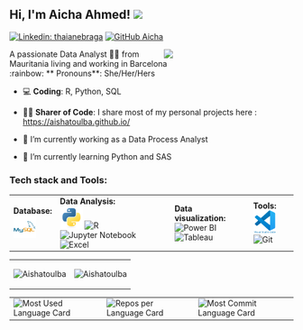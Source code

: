 <h2> Hi, I'm Aicha Ahmed! <img src="https://media.giphy.com/media/mGcNjsfWAjY5AEZNw6/giphy.gif" width="50"></h2>

[![Linkedin: thaianebraga](https://img.shields.io/badge/-Aicha-blue?style=flat-square&logo=Linkedin&logoColor=white&link=https://www.linkedin.com/in/aicha-ahmed-toulba/)](https://www.linkedin.com/in/aicha-ahmed-toulba/)
[![GitHub Aicha](https://img.shields.io/github/followers/thaiane?label=follow&style=social)](https://github.com/)


<img align='right' src="https://encrypted-tbn0.gstatic.com/images?q=tbn:ANd9GcTGdrbaRuwAtFnDNXzMA4n_tybx1pcD1AHXAw&usqp=CAU" width="230">

<div align="left"> A passionate Data Analyst 👩‍💻  from Mauritania  living and  working  in Barcelona
 </div>
  :rainbow: ** Pronouns**: She/Her/Hers 

- :computer: **Coding**: R, Python, SQL
  
- 👩‍🏫 **Sharer of Code**: I share most of my personal projects here : https://aishatoulba.github.io/
  
- 🔭 I’m currently working as a Data Process Analyst
  
- 🌱 I’m currently learning Python and SAS


<h3 align="left">Tech stack and Tools:</h3>
<table>
  <tr>
    <td>
      <strong>Database:</strong><br>
      <img src="https://raw.githubusercontent.com/devicons/devicon/master/icons/mysql/mysql-original-wordmark.svg" alt="MySQL" width="40" height="40"/>
    </td>
    <td>
      <strong>Data Analysis:</strong><br>
      <img src="https://raw.githubusercontent.com/devicons/devicon/master/icons/python/python-original.svg" alt="Python" width="40" height="40"/>
      <img src="https://www.r-project.org/logo/Rlogo.svg" alt="R" width="40" height="40"/>
      <img src="https://upload.wikimedia.org/wikipedia/commons/3/38/Jupyter_logo.svg" alt="Jupyter Notebook" width="40" height="40"/>
      <img src="https://cdn.cdnlogo.com/logos/m/53/microsoft-excel.svg" alt="Excel" width="40" height="40"/>
    </td>
    <td>
     <strong>Data visualization:</strong><br>
    <img src="https://cdn.worldvectorlogo.com/logos/power-bi-1.svg" alt="Power BI" width="40" height="40"/>
    <img src="https://cdn.cdnlogo.com/logos/t/73/tableau-software.svg" alt="Tableau" width="40" height="40"/>
    </td>
    <td>
      <strong>Tools:</strong><br>
      <img src="https://raw.githubusercontent.com/devicons/devicon/master/icons/vscode/vscode-original-wordmark.svg" alt="VS Code" width="40" height="40"/>
      <img src="https://www.vectorlogo.zone/logos/git-scm/git-scm-icon.svg" alt="Git" width="40" height="40"/>
    </td>
   
  </tr>
</table>


<!-- GitHub Stats and Streak Stats -->
<table>
  <tr>
    <td>
      <p><img src="https://github-readme-stats.vercel.app/api?username=Aishatoulba&show_icons=true&locale=en" alt="Aishatoulba" /></p>
    </td>
    <td>
      <p><img src="https://github-readme-streak-stats.herokuapp.com/?user=Aishatoulba&" alt="Aishatoulba" /></p>
    </td>
  </tr>
</table>


<!-- GitHub Profile Summary Cards -->
<table>
  <tr>
   <td>
      <!-- Most Used Language Card -->
      <img align="left" src="https://github-readme-stats.vercel.app/api/top-langs?username=Aishatoulba&show_icons=true&locale=en&layout=compact" alt="Most Used Language Card" />
    </td>
    <td>
      <!-- Repos per Language Card -->
      <img src="http://github-profile-summary-cards.vercel.app/api/cards/repos-per-language?username=Aishatoulba&theme=default" alt="Repos per Language Card" />
    </td>
    <td>
      <!-- Most Commit Language Card -->
      <img src="http://github-profile-summary-cards.vercel.app/api/cards/most-commit-language?username=Aishatoulba&theme=default" alt="Most Commit Language Card" />
    </td>
  </tr>
</table>
